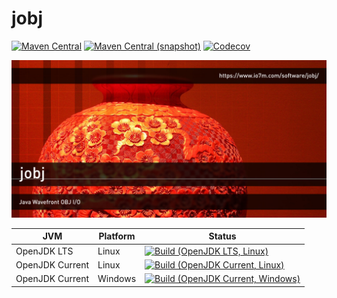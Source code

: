 jobj
===

[![Maven Central](https://img.shields.io/maven-central/v/com.io7m.jobj/com.io7m.jobj.svg?style=flat-square)](http://search.maven.org/#search%7Cga%7C1%7Cg%3A%22com.io7m.jobj%22)
[![Maven Central (snapshot)](https://img.shields.io/nexus/s/https/oss.sonatype.org/com.io7m.jobj/com.io7m.jobj.svg?style=flat-square)](https://oss.sonatype.org/content/repositories/snapshots/com/io7m/jobj/)
[![Codecov](https://img.shields.io/codecov/c/github/io7m/jobj.svg?style=flat-square)](https://codecov.io/gh/io7m/jobj)

![jobj](./src/site/resources/jobj.jpg?raw=true)

| JVM             | Platform | Status |
|-----------------|----------|--------|
| OpenJDK LTS     | Linux    | [![Build (OpenJDK LTS, Linux)](https://img.shields.io/github/workflow/status/io7m/jobj/main-openjdk_lts-linux)](https://github.com/io7m/jobj/actions?query=workflow%3Amain-openjdk_lts-linux) |
| OpenJDK Current | Linux    | [![Build (OpenJDK Current, Linux)](https://img.shields.io/github/workflow/status/io7m/jobj/main-openjdk_current-linux)](https://github.com/io7m/jobj/actions?query=workflow%3Amain-openjdk_current-linux)
| OpenJDK Current | Windows  | [![Build (OpenJDK Current, Windows)](https://img.shields.io/github/workflow/status/io7m/jobj/main-openjdk_current-windows)](https://github.com/io7m/jobj/actions?query=workflow%3Amain-openjdk_current-windows)

